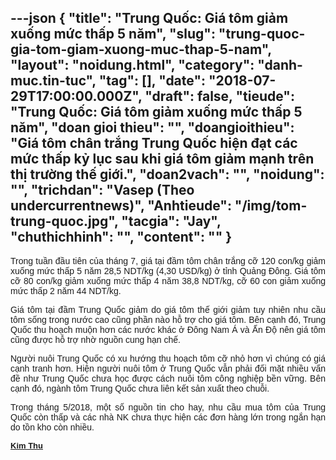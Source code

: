 ---json
{
    "title": "Trung Quốc: Giá tôm giảm xuống mức thấp 5 năm",
    "slug": "trung-quoc-gia-tom-giam-xuong-muc-thap-5-nam",
    "layout": "noidung.html",
    "category": "danh-muc.tin-tuc",
    "tag": [],
    "date": "2018-07-29T17:00:00.000Z",
    "draft": false,
    "tieude": "Trung Quốc: Giá tôm giảm xuống mức thấp 5 năm",
    "doan gioi thieu": "",
    "doangioithieu": "Giá tôm chân trắng Trung Quốc hiện đạt các mức thấp kỷ lục sau khi giá tôm giảm mạnh trên thị trường thế giới.",
    "doan2vach": "",
    "noidung": "",
    "trichdan": "Vasep (Theo undercurrentnews)",
    "Anhtieude": "/img/tom-trung-quoc.jpg",
    "tacgia": "Jay",
    "chuthichhinh": "",
    "__content__": ""
}
---
<div style="text-align:start">
<div style="text-align:justify">
<p style="margin-left:0in; margin-right:0in; text-align:justify"><span style="font-size:14px"><span style="color:#1b1b1b"><span style="font-family:Arial"><span style="background-color:#ffffff">Trong tuần đầu ti&ecirc;n của th&aacute;ng 7, gi&aacute; tại đầm t&ocirc;m ch&acirc;n trắng cỡ 120 con/kg giảm xuống mức thấp 5 năm 28,5 NDT/kg (4,30 USD/kg) ở tỉnh Quảng Đ&ocirc;ng. Gi&aacute; t&ocirc;m cỡ 80 con/kg giảm xuống mức thấp 4 năm 38,8 NDT/kg, cỡ 60 con giảm xuống mức thấp 2 năm 44 NDT/kg.</span></span></span></span></p>

<p style="margin-left:0in; margin-right:0in; text-align:justify"><span style="font-size:14px"><span style="color:#1b1b1b"><span style="font-family:Arial"><span style="background-color:#ffffff">Gi&aacute; t&ocirc;m tại đầm Trung Quốc giảm do gi&aacute; t&ocirc;m thế giới giảm tuy nhi&ecirc;n nhu cầu t&ocirc;m sống trong nước cao cũng phần n&agrave;o hỗ trợ cho gi&aacute; t&ocirc;m. B&ecirc;n cạnh đ&oacute;, Trung Quốc thu hoạch muộn hơn c&aacute;c nước kh&aacute;c ở Đ&ocirc;ng Nam &Aacute; v&agrave; Ấn Độ n&ecirc;n gi&aacute; t&ocirc;m cũng được hỗ trợ nhờ nguồn cung hạn chế.</span></span></span></span></p>

<p style="margin-left:0in; margin-right:0in; text-align:justify"><span style="font-size:14px"><span style="color:#1b1b1b"><span style="font-family:Arial"><span style="background-color:#ffffff">Người nu&ocirc;i Trung Quốc c&oacute; xu hướng thu hoạch t&ocirc;m cỡ nhỏ hơn v&igrave; ch&uacute;ng c&oacute; gi&aacute; cạnh tranh hơn. Hiện người nu&ocirc;i t&ocirc;m ở Trung Quốc vẫn phải đối mặt&nbsp;nhiều vấn đề như Trung Quốc chưa học được c&aacute;ch nu&ocirc;i t&ocirc;m c&ocirc;ng nghiệp bền vững. B&ecirc;n cạnh đ&oacute;, ng&agrave;nh t&ocirc;m Trung Quốc chưa li&ecirc;n kết sản xuất theo chuỗi.</span></span></span></span></p>

<p style="margin-left:0in; margin-right:0in; text-align:justify"><span style="font-size:14px"><span style="color:#1b1b1b"><span style="font-family:Arial"><span style="background-color:#ffffff">Trong th&aacute;ng 5/2018, một số nguồn tin cho hay, nhu cầu mua t&ocirc;m của Trung Quốc c&ograve;n thấp v&agrave; c&aacute;c nh&agrave; NK chưa thực hiện c&aacute;c đơn h&agrave;ng lớn trong ngắn hạn do&nbsp;tồn kho c&ograve;n nhiều.</span></span></span></span></p>
</div>
</div>

<div style="text-align:left"><span style="font-size:14px"><span style="color:#1b1b1b"><span style="font-family:Arial"><span style="background-color:#ffffff"><a class="TitleAuthor" href="http://vasep.com.vn/714/Ban-Bien-Tap/BTV-Phung-Thi-Kim-Thu.htm" id="tooltip_TinAuthorNew714" style="transition:color 0.3s ease-out; text-decoration:underline; font:bold 13px/16px Arial; color:#1b1b1b">Kim Thu</a></span></span></span></span></div>

<div style="text-align:left">&nbsp;</div>
